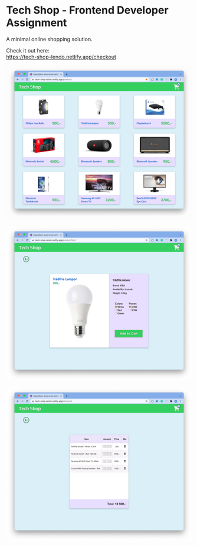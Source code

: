 # Tech Shop - Frontend Developer Assignment
A minimal online shopping solution.

Check it out here:  
https://tech-shop-lendo.netlify.app/checkout


![Main view](/static/screenshots/products_page.png "Products Page")

![Main view](/static/screenshots/product_page.png "Product Page")

![Main view](/static/screenshots/checkout.png "Checkout Page")